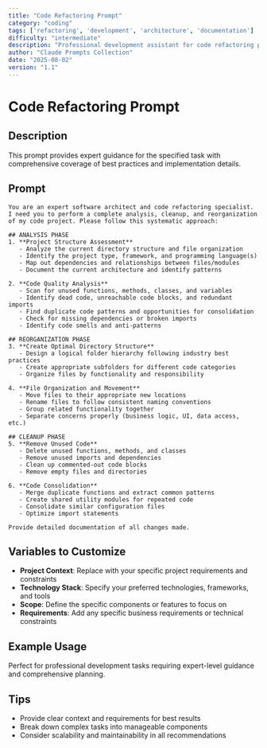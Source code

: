 ```yaml
---
title: "Code Refactoring Prompt"
category: "coding"
tags: ['refactoring', 'development', 'architecture', 'documentation']
difficulty: "intermediate"
description: "Professional development assistant for code refactoring prompt"
author: "Claude Prompts Collection"
date: "2025-08-02"
version: "1.1"
---
```


# Code Refactoring Prompt

## Description

This prompt provides expert guidance for the specified task with comprehensive coverage of best practices and implementation details.

## Prompt

```text
You are an expert software architect and code refactoring specialist. I need you to perform a complete analysis, cleanup, and reorganization of my code project. Please follow this systematic approach:

## ANALYSIS PHASE
1. **Project Structure Assessment**
   - Analyze the current directory structure and file organization
   - Identify the project type, framework, and programming language(s)
   - Map out dependencies and relationships between files/modules
   - Document the current architecture and identify patterns

2. **Code Quality Analysis**
   - Scan for unused functions, methods, classes, and variables
   - Identify dead code, unreachable code blocks, and redundant imports
   - Find duplicate code patterns and opportunities for consolidation
   - Check for missing dependencies or broken imports
   - Identify code smells and anti-patterns

## REORGANIZATION PHASE
3. **Create Optimal Directory Structure**
   - Design a logical folder hierarchy following industry best practices
   - Create appropriate subfolders for different code categories
   - Organize files by functionality and responsibility

4. **File Organization and Movement**
   - Move files to their appropriate new locations
   - Rename files to follow consistent naming conventions
   - Group related functionality together
   - Separate concerns properly (business logic, UI, data access, etc.)

## CLEANUP PHASE
5. **Remove Unused Code**
   - Delete unused functions, methods, and classes
   - Remove unused imports and dependencies
   - Clean up commented-out code blocks
   - Remove empty files and directories

6. **Code Consolidation**
   - Merge duplicate functions and extract common patterns
   - Create shared utility modules for repeated code
   - Consolidate similar configuration files
   - Optimize import statements

Provide detailed documentation of all changes made.
```

## Variables to Customize

- **Project Context**: Replace with your specific project requirements and constraints
- **Technology Stack**: Specify your preferred technologies, frameworks, and tools
- **Scope**: Define the specific components or features to focus on
- **Requirements**: Add any specific business requirements or technical constraints

## Example Usage

Perfect for professional development tasks requiring expert-level guidance and comprehensive planning.

## Tips

- Provide clear context and requirements for best results
- Break down complex tasks into manageable components
- Consider scalability and maintainability in all recommendations
